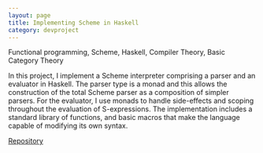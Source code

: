 ```yaml
---
layout: page
title: Implementing Scheme in Haskell
category: devproject
---
```


Functional programming, Scheme, Haskell, Compiler Theory, Basic Category Theory

In this project, I implement a Scheme interpreter comprising a parser and an evaluator in Haskell. The parser type is a monad and this allows the construction of the total Scheme parser as a composition of simpler parsers. For the evaluator, I use monads to handle side-effects and scoping throughout the evaluation of S-expressions. The implementation includes a standard library of functions, and basic macros that make the language capable of modifying its own syntax.

[Repository](https://github.com/ms337/SchemeInHaskell)
